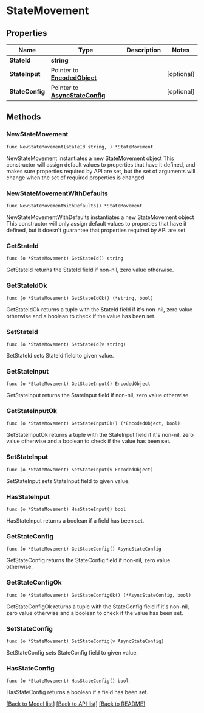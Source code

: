 # StateMovement

## Properties

Name | Type | Description | Notes
------------ | ------------- | ------------- | -------------
**StateId** | **string** |  | 
**StateInput** | Pointer to [**EncodedObject**](EncodedObject.md) |  | [optional] 
**StateConfig** | Pointer to [**AsyncStateConfig**](AsyncStateConfig.md) |  | [optional] 

## Methods

### NewStateMovement

`func NewStateMovement(stateId string, ) *StateMovement`

NewStateMovement instantiates a new StateMovement object
This constructor will assign default values to properties that have it defined,
and makes sure properties required by API are set, but the set of arguments
will change when the set of required properties is changed

### NewStateMovementWithDefaults

`func NewStateMovementWithDefaults() *StateMovement`

NewStateMovementWithDefaults instantiates a new StateMovement object
This constructor will only assign default values to properties that have it defined,
but it doesn't guarantee that properties required by API are set

### GetStateId

`func (o *StateMovement) GetStateId() string`

GetStateId returns the StateId field if non-nil, zero value otherwise.

### GetStateIdOk

`func (o *StateMovement) GetStateIdOk() (*string, bool)`

GetStateIdOk returns a tuple with the StateId field if it's non-nil, zero value otherwise
and a boolean to check if the value has been set.

### SetStateId

`func (o *StateMovement) SetStateId(v string)`

SetStateId sets StateId field to given value.


### GetStateInput

`func (o *StateMovement) GetStateInput() EncodedObject`

GetStateInput returns the StateInput field if non-nil, zero value otherwise.

### GetStateInputOk

`func (o *StateMovement) GetStateInputOk() (*EncodedObject, bool)`

GetStateInputOk returns a tuple with the StateInput field if it's non-nil, zero value otherwise
and a boolean to check if the value has been set.

### SetStateInput

`func (o *StateMovement) SetStateInput(v EncodedObject)`

SetStateInput sets StateInput field to given value.

### HasStateInput

`func (o *StateMovement) HasStateInput() bool`

HasStateInput returns a boolean if a field has been set.

### GetStateConfig

`func (o *StateMovement) GetStateConfig() AsyncStateConfig`

GetStateConfig returns the StateConfig field if non-nil, zero value otherwise.

### GetStateConfigOk

`func (o *StateMovement) GetStateConfigOk() (*AsyncStateConfig, bool)`

GetStateConfigOk returns a tuple with the StateConfig field if it's non-nil, zero value otherwise
and a boolean to check if the value has been set.

### SetStateConfig

`func (o *StateMovement) SetStateConfig(v AsyncStateConfig)`

SetStateConfig sets StateConfig field to given value.

### HasStateConfig

`func (o *StateMovement) HasStateConfig() bool`

HasStateConfig returns a boolean if a field has been set.


[[Back to Model list]](../README.md#documentation-for-models) [[Back to API list]](../README.md#documentation-for-api-endpoints) [[Back to README]](../README.md)


